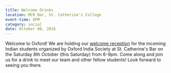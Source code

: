 ```yaml
---
title: Welcome Drinks
location: MCR Bar, St. Catherine's College
event-time: 6PM
category: social
date: October 08, 2016
---
```


Welcome to Oxford! We are holding our [welcome reception](https://www.facebook.com/events/314003748969394/) for the incoming Indian students organized by Oxford India Society at St. Catherine's Bar on the Saturday 8th October (this Saturday) from 6-9pm. Come along and join us for a drink to meet our team and other fellow students! Look forward to seeing you there.
